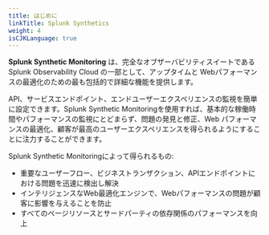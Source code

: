 ```yaml
---
title: はじめに
linkTitle: Splunk Synthetics
weight: 4
isCJKLanguage: true
---
```


**Splunk Synthetic Monitoring** は、完全なオブザーバビリティスイートである Splunk Observability Cloud の一部として、アップタイムと Webパフォーマンスの最適化のための最も包括的で詳細な機能を提供します。

API、サービスエンドポイント、エンドユーザーエクスペリエンスの監視を簡単に設定できます。Splunk Synthetic Monitoringを使用すれば、基本的な稼働時間やパフォーマンスの監視にとどまらず、問題の発見と修正、Web パフォーマンスの最適化、顧客が最高のユーザーエクスペリエンスを得られるようにすることに注力することができます。

Splunk Synthetic Monitoringによって得られるもの:

- 重要なユーザーフロー、ビジネストランザクション、APIエンドポイントにおける問題を迅速に検出し解決
- インテリジェンスなWeb最適化エンジンで、Webパフォーマンスの問題が顧客に影響を与えることを防止
- すべてのページリソースとサードパーティの依存関係のパフォーマンスを向上
